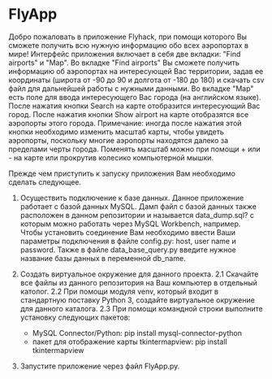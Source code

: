 # FlyApp

Добро пожаловать в приложение Flyhack, при помощи которого Вы сможете получить всю нужную информацию обо всех аэропортах в мире! 
Интерфейс приложения включает в себя две вкладки: "Find airports" и "Map".
Во вкладке "Find airports" Вы сможете получить информацию об аэропортах на интересующей Вас территории, задав ее координаты (широта от -90 до 90 и долгота от -180 до 180) 
и скачать csv файл для дальнейшей работы с нужными данными.
Во вкладке "Map" есть поле для ввода интересующего Вас города (на английском языке). После нажатия кнопки Search на карте отобразится интересующий Вас город.
После нажатия кнопки Show airport на карте отобразятся все аэропорты этого города. Примечание: иногда после нажатия этой кнопки необходимо изменить масштаб карты, чтобы увидеть аэропорты, поскольку многие аэропорты находятся далеко за пределами черты города.
Поменять масштаб можно при помощи + или - на карте или прокрутив колесико компьютерной мышки.

Прежде чем приступить к запуску приложения Вам необходимо сделать следующее.

1. Осуществить подключение к базе данных.
Данное приложение работает с базой данных MySQL. Дамп файл с базой данных также расположен в данном репозитории и называется data_dump.sql? с которым можно работать через MySQL Workbench, например.
Чтобы установить соединение Вам необходимо ввести Ваши параметры подключения в файле config.py: host, user name и password.
Также в файле data_base_query.py введите нужное название базы данных в переменной db_name.

2. Создать виртуальное окружение для данного проекта.
2.1 Скачайте все файлы из данного репозитория на Ваш компьютер в отдельный католог. 
2.2 При помощи модуля venv, который входит в стандартную поставку Python 3, создайте виртуальное окружение для данного каталога.
2.3 При помощи командной строки выполните установку следующих пакетов:
   - MySQL Connector/Python: pip install mysql-connector-python
   - пакет для отображение карты tkintermapview: pip install tkintermapview    

3. Запустите приложение через файл FlyApp.py.

